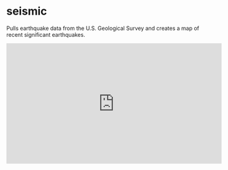 # seismic

Pulls earthquake data from the U.S. Geological Survey and creates a map of recent significant earthquakes.

<iframe width="560" height="315" src="https://www.youtube.com/embed/PQ-KpjxzDTc" frameborder="0" allowfullscreen></iframe>
